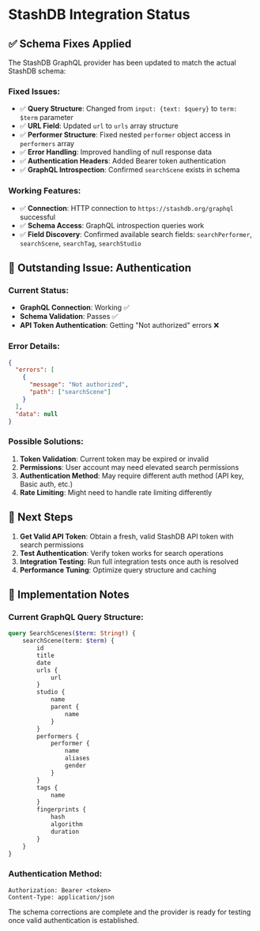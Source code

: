 # StashDB Integration Status

## ✅ **Schema Fixes Applied**

The StashDB GraphQL provider has been updated to match the actual StashDB schema:

### Fixed Issues:
- ✅ **Query Structure**: Changed from `input: {text: $query}` to `term: $term` parameter
- ✅ **URL Field**: Updated `url` to `urls` array structure  
- ✅ **Performer Structure**: Fixed nested `performer` object access in `performers` array
- ✅ **Error Handling**: Improved handling of null response data
- ✅ **Authentication Headers**: Added Bearer token authentication 
- ✅ **GraphQL Introspection**: Confirmed `searchScene` exists in schema

### Working Features:
- ✅ **Connection**: HTTP connection to `https://stashdb.org/graphql` successful
- ✅ **Schema Access**: GraphQL introspection queries work
- ✅ **Field Discovery**: Confirmed available search fields: `searchPerformer`, `searchScene`, `searchTag`, `searchStudio`

## 🔄 **Outstanding Issue: Authentication**

### Current Status:
- **GraphQL Connection**: Working ✅
- **Schema Validation**: Passes ✅  
- **API Token Authentication**: Getting "Not authorized" errors ❌

### Error Details:
```json
{
  "errors": [
    {
      "message": "Not authorized",
      "path": ["searchScene"]
    }
  ],
  "data": null
}
```

### Possible Solutions:
1. **Token Validation**: Current token may be expired or invalid
2. **Permissions**: User account may need elevated search permissions
3. **Authentication Method**: May require different auth method (API key, Basic auth, etc.)
4. **Rate Limiting**: Might need to handle rate limiting differently

## 🚀 **Next Steps**

1. **Get Valid API Token**: Obtain a fresh, valid StashDB API token with search permissions
2. **Test Authentication**: Verify token works for search operations  
3. **Integration Testing**: Run full integration tests once auth is resolved
4. **Performance Tuning**: Optimize query structure and caching

## 📝 **Implementation Notes**

### Current GraphQL Query Structure:
```graphql
query SearchScenes($term: String!) {
    searchScene(term: $term) {
        id
        title
        date
        urls {
            url
        }
        studio {
            name
            parent {
                name
            }
        }
        performers {
            performer {
                name
                aliases
                gender
            }
        }
        tags {
            name
        }
        fingerprints {
            hash
            algorithm
            duration
        }
    }
}
```

### Authentication Method:
```http
Authorization: Bearer <token>
Content-Type: application/json
```

The schema corrections are complete and the provider is ready for testing once valid authentication is established.
